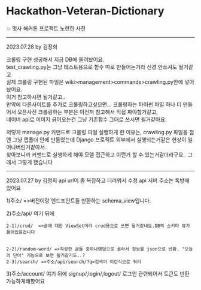 # Hackathon-Veteran-Dictionary
💥 멋사 해커톤 프로젝트 노련한 사전

-----
2023.07.28 by 김정희

크롤링 구현 성공해서 지금 DB에 올려놨어요. <br>
test_crawling.py는 그냥 테스트용으로 함수 따로 만들어논거라 신경 안쓰셔도 될거같고 <br>
실제 크롤링 구현된 파일은 wiki>management>commands>crawling.py안에 넣어놨어요.  <br>
이거 참고하시면 될거같고.. <br>
만약에 다른사이트를 추가로 크롤링하고싶으면... 크롤링하는 파이썬 파일 하나 더 만들어서 오픈사전 크롤링하는 부분은 이전꺼 참고해서 직접 짜야할거같고, <br>
네이버 api로 이미지 긁어오는건 그냥 기존함수 그대로 쓰시면 될거같아요.  <br>

저렇게 manage.py 커맨드로 크롤링 파일 실행하게 한 이유는, crawling.py 파일을 첨엔 그냥 앱폴더 안에 만들었는데 Django 프로젝트 외부에서 실행되는거같은 현상이 일어나버린거같아서.. <br>
찾아보니까 커맨드로 실행하게 해야 모델 접근하고 이런거 할 수 있는거같더라구요.. 그래서 그렇게 했습니다

----------------------

2023.07.27
by 김정희
api url이 좀 복잡하고 더러워서 수정
api 서버 주소는 톡방에 있어요

1)주소/ =>버전이랑 엔드포인트들 반환하는 schema_view입니다.

2)주소/api/
  여기 뒤에
  
    2-1)/crud/  =>글에 대한 ViewSet이라 crud용으로 쓰면 될거같네요.DB의 스키마 뷰가 들어있을겁니다
 
    
    2-2)/random-word/ =>작성한 글들 중하나랜덤으로 골라서 정보를 json으로 반환. "오늘의 단어" 기능으로 보면 될거같기도..?
    2-3)/search/ =>주소/api/search/?q=검색어 이런식으로 쿼리
    
3)주소/account/
  여기 뒤에
  signup/,login/,logout/ 로그인 관련되어서 토큰도 반환 가능하게해봤어요
